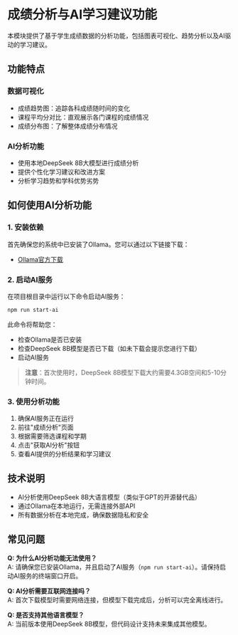 # 成绩分析与AI学习建议功能

本模块提供了基于学生成绩数据的分析功能，包括图表可视化、趋势分析以及AI驱动的学习建议。

## 功能特点

### 数据可视化
- 成绩趋势图：追踪各科成绩随时间的变化
- 课程平均分对比：直观展示各门课程的成绩情况
- 成绩分布图：了解整体成绩分布情况

### AI分析功能
- 使用本地DeepSeek 8B大模型进行成绩分析
- 提供个性化学习建议和改进方案
- 分析学习趋势和学科优势劣势

## 如何使用AI分析功能

### 1. 安装依赖

首先确保您的系统中已安装了Ollama。您可以通过以下链接下载：
- [Ollama官方下载](https://ollama.com/download)

### 2. 启动AI服务

在项目根目录中运行以下命令启动AI服务：

```bash
npm run start-ai
```

此命令将帮助您：
- 检查Ollama是否已安装
- 检查DeepSeek 8B模型是否已下载（如未下载会提示您进行下载）
- 启动AI服务

> **注意**：首次使用时，DeepSeek 8B模型下载大约需要4.3GB空间和5-10分钟时间。

### 3. 使用分析功能

1. 确保AI服务正在运行
2. 前往"成绩分析"页面
3. 根据需要筛选课程和学期
4. 点击"获取AI分析"按钮
5. 查看AI提供的分析结果和学习建议

## 技术说明

- AI分析使用DeepSeek 8B大语言模型（类似于GPT的开源替代品）
- 通过Ollama在本地运行，无需连接外部API
- 所有数据分析在本地完成，确保数据隐私和安全

## 常见问题

**Q: 为什么AI分析功能无法使用？**  
A: 请确保您已安装Ollama，并且启动了AI服务（`npm run start-ai`）。请保持启动AI服务的终端窗口开启。

**Q: AI分析需要互联网连接吗？**  
A: 首次下载模型时需要网络连接，但模型下载完成后，分析可以完全离线进行。

**Q: 是否支持其他语言模型？**  
A: 当前版本使用DeepSeek 8B模型，但代码设计支持未来集成其他模型。 